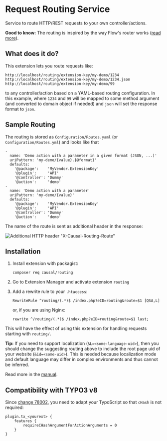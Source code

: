 # Request Routing Service

Service to route HTTP/REST requests to your own controller/actions.

**Good to know:** The routing is inspired by the way Flow's router works
([read more](https://flowframework.readthedocs.io/en/6.3/TheDefinitiveGuide/PartIII/Routing.html)).


## What does it do?

This extension lets you route requests like:

```
http://localhost/routing/extension-key/my-demo/1234
http://localhost/routing/extension-key/my-demo/1234.json
http://localhost/routing/extension-key/my-demo/99
```

to any controller/action based on a YAML-based routing configuration. In this example, where `1234` and `99` will be
mapped to some method argument (and converted to domain object if needed) and `json` will set the response format to
`json`.


## Sample Routing

The routing is stored as `Configuration/Routes.yaml` (or `Configuration/Routes.yml`) and looks like that

```
-
  name: 'Demo action with a parameter in a given format (JSON, ...)'
  uriPattern: 'my-demo/{value}.{@format}'
  defaults:
    '@package':    'MyVendor.ExtensionKey'
    '@plugin':     'API'
    '@controller': 'Dummy'
    '@action':     'demo'
-
  name: 'Demo action with a parameter'
  uriPattern: 'my-demo/{value}'
  defaults:
    '@package':    'MyVendor.ExtensionKey'
    '@plugin':     'API'
    '@controller': 'Dummy'
    '@action':     'demo'
```

The name of the route is sent as additional header in the response:

![Additional HTTP header "X-Causal-Routing-Route"][http-header]

[http-header]: https://raw.githubusercontent.com/xperseguers/t3ext-routing/master/Documentation/Images/headers.png "Additional HTTP header 'X-Causal-Routing-Route'"


## Installation

1. Install extension with packagist:

   ```
   composer req causal/routing
   ```

2. Go to Extension Manager and activate extension `routing`

3. Add a rewrite rule to your `.htaccess`:

   ```
   RewriteRule ^routing/(.*)$ /index.php?eID=routing&route=$1 [QSA,L]
   ```

   or, if you are using Nginx:
   
   ```
   rewrite ^/routing/(.*)$ /index.php?eID=routing&route=$1 last;
   ```

This will have the effect of using this extension for handling requests starting with `routing/`.

**Tip:** If you need to support localization (`&L=<some-language-uid>`), then you should change the suggesting routing
above to include the root page uid of your website (`&id=<some-uid>`). This is needed because localization mode and
default language may differ in complex environments and thus cannot be inferred.

Read more in the [manual](https://docs.typo3.org/typo3cms/extensions/routing/).


## Compatibility with TYPO3 v8

Since [change 78002](https://docs.typo3.org/typo3cms/extensions/core/8.7/Changelog/8.5/Breaking-78002-EnforceCHashArgumentForExtbaseActions.html),
you need to adapt your TypoScript so that `cHash` is not required:

```
plugin.tx_<yourext> {
    features {
        requireCHashArgumentForActionArguments = 0
    }
}
```
